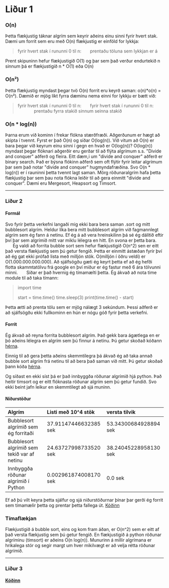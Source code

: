 # Liður 1
### O(n)
Þetta flækjustig táknar algrím sem keyrir aðeins einu sinni fyrir hvert stak. Dæmi um forrit sem eru með O(n) flækjustig er einföld for lykkja:

> fyrir hvert stak í rununni 0 til n:
> &nbsp;&nbsp;&nbsp;&nbsp;&nbsp;&nbsp;prentaðu töluna sem lykkjan er á

Prent skipuninn hefur flækjustigið O(1) og þar sem það verður endurtekið n sinnum þá er flækjustigið n * O(1) eða O(n)

### O(n²)

Þetta flækjustig myndast þegar tvö O(n) forrit eru keyrð saman: o(n)*o(n) = O(n²). Dæmið er mjög líkt fyrra dæminu nema einni for lykkju er bætt við:

> fyrir hvert stak í rununni 0 til n:
> &nbsp;&nbsp;&nbsp;&nbsp;&nbsp;&nbsp;fyrir hvert stak í rununni 0 til n:
> &nbsp;&nbsp;&nbsp;&nbsp;&nbsp;&nbsp;&nbsp;&nbsp;&nbsp;&nbsp;&nbsp;&nbsp; prentaðu fyrra stakið sinnum seinna stakið

### O(n * log(n))
Þarna erum við kominn í frekar flókna stærðfræði. Aðgerðunum er hægt að skipta í tvennt. Fyrst er það O(n) og síðar O(log(n)). Við vitum að O(n) er bara þegar við keyrum einu sinni í gegn en hvað er O(log(n))? O(log(n)) myndast þegar flóknari aðgerðir eru gerðar til að flýta algrímum s.s. "Divide and conquer" aðferð og fleira. Eitt dæm,i um "divide and conquer" aðferð er binary search. Það er býsna flókinn aðferð sem oft flýtir fyrir leitar algrímum þar sem það notar "divide and conquer" hugmyndafræðina. Svo O(n * log(n)) er í rauninni þetta tvennt lagt saman. Mörg röðunaralgrím hafa þetta flækjustig þar sem þau nota flókna leiðir til að gera einmitt "divide and conquer". Dæmi eru Mergesort, Heapsort og Timsort.

----

### Liður 2

#### Formál
Svo fyrir þetta verkefni langaði mig ekki bara bera saman .sort og mitt bubblesort algrím. Heldur líka bera mitt bubblesort algrím við fagmannlegt algrím sem ég fann á netinu. Ef ég á að vera hreinskilinn þá sé ég dálítið eftir því þar sem algrímið mitt var miklu lélegra en hitt. En svona er þetta bara. 
&nbsp;&nbsp;&nbsp;&nbsp;&nbsp;&nbsp;Ég valdi að forrita bubble sort sem hefur flækjustigið O(n^2) sen er eitt það versta flækjustig sem þú getur fengið. Þetta er einmitt ástæðan fyrir því að ég gat ekki prófað lista með milljón stök. O(milljón í öðru veldi) er O(1.000.000.000.000). Að sjálfsögðu gæti ég keyrt þetta ef að ég hefði flotta skammtatölvu frá google en því miður er ég fastur með 6 ára tölvunni minni. 
&nbsp;&nbsp;&nbsp;&nbsp;&nbsp;&nbsp;Síðar er það hvernig ég tímamælti þetta. Ég ákvað að nota time module til að taka tímann:
> import time
>
> start = time.time()
> time.sleep(3)
> print(time.time() - start)

Þetta ætti að prenta tölu sem er mjög nálægt 3 sekúndum. Þessi aðferð er að sjálfsögðu ekki fullkominn en hún er nógu góð fyrir þetta verkefni.

#### Forrit 

Ég ákvað að reyna forrita bubblesort algrím. Það gekk bara ágætlega en er þó aðeins lélegra en algrím sem þú finnur á netinu. Þú getur skoðað kóðann [hérna](https://github.com/Gummy27/Forritun/blob/master/Onn-4/Reiknirrit/Skilaverkefni_3/myBubbleSort.py).

Einnig til að gera þetta aðeins skemmtilegra þá ákvað ég að taka annað bubble sort algrím frá netinu til að bera það saman við mitt. Þú getur skoðað þann kóða [hérna](https://github.com/Gummy27/Forritun/blob/master/Onn-4/Reiknirrit/Skilaverkefni_3/netBubbleSort.py).

Og síðast en ekki síst þá er það innbyggða röðunar algrímið hjá python. Það heitir timsort og er eitt flóknasta röðunar algrím sem þú getur fundið. Svo ekki beint jafn leikur en skemmtilegt að sjá muninn.

#### Niðurstöður

|           Algrím                            | Listi með 10^4 stök | versta tilvik | 
|:--------------------------------------------|:-----------------------------|:-------------|
| Bubblesort algrímið sem ég forritaði        | 37.91147446632385 sek   | 53.34300684928894 sek |   
| Bubblesort algrímið sem tekið var af netinu | 24.63727998733520 sek  | 38.24045228958130 sek |
| Innbyggða röðunar algrímið í Python         |  0.002961874008170 sek  | 0.0 sek|

Ef að þú vilt keyra þetta sjálfur og sjá niðurstöðurnar þínar þar gerði ég forrit sem tímamælir þetta og prentar þetta fallega út. [Kóðinn](https://github.com/Gummy27/Forritun/blob/master/Onn-4/Reiknirrit/Skilaverkefni_3/lidur_2.py)

### Tímaflækjan
Flækjustigið á bubble sort, eins og kom fram áðan, er O(n^2) sem er eitt af það versta flækjustig sem þú getur fengið. En flækjustigið á python röðunar algríminu (timsort) er aðeins O(n log(n)). Munurinn á millir algrímana er hrikalega stór og segir margt um hver mikilvægt er að velja rétta röðunar algrímið.

----

### Liður 3

#### [Kóðinn](https://github.com/Gummy27/Forritun/blob/master/Onn-4/Reiknirrit/Skilaverkefni_3/lidur_3.py)

